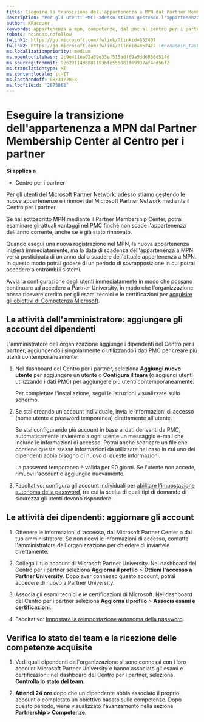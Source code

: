 ```yaml
---
title: Eseguire la transizione dell'appartenenza a MPN dal Partner Membership Center al Centro per i partner
description: "Per gli utenti PMC: adesso stiamo gestendo l'appartenenza a MPN mediante il Centro per i partner. Ecco le operazioni che puoi effettuare."
author: KPacquer
keywords: appartenenza a mpn, competenze, dal pmc al centro per i partner
robots: noindex,nofollow
fwlink1: https://go.microsoft.com/fwlink/?linkid=852407
fwlink2: https://go.microsoft.com/fwlink/?linkid=852412 (#nonadmin_tasks)
ms.localizationpriority: medium
ms.openlocfilehash: 2c9e411ea92a39e33ef515adf69a5dd6886d514d
ms.sourcegitcommit: 92629114d5081103bfe555081f69997af4ed56f2
ms.translationtype: MT
ms.contentlocale: it-IT
ms.lasthandoff: 08/31/2018
ms.locfileid: "2875861"
---
```

# <a name="transition-your-mpn-membership-from-partner-membership-center-to-partner-center"></a>Eseguire la transizione dell'appartenenza a MPN dal Partner Membership Center al Centro per i partner

**Si applica a**
-  Centro per i partner

Per gli utenti del Microsoft Partner Network: adesso stiamo gestendo le nuove appartenenze e i rinnovi del Microsoft Partner Network mediante il Centro per i partner.  

Se hai sottoscritto MPN mediante il Partner Membership Center, potrai esaminare gli attuali vantaggi nel PMC finché non scade l'appartenenza dell'anno corrente, anche se è già stato rinnovato. 

Quando esegui una nuova registrazione nel MPN, la nuova appartenenza inizierà immediatamente, ma la data di scadenza dell'appartenenza a MPN verrà posticipata di un anno dallo scadere dell'attuale appartenenza a MPN. In questo modo potrai godere di un periodo di sovrapposizione in cui potrai accedere a entrambi i sistemi.

Avvia la configurazione degli utenti immediatamente in modo che possano continuare ad accedere a Partner University, in modo che l'organizzazione possa ricevere credito per gli esami tecnici e le certificazioni per [acquisire gli obiettivi di Competenza Microsoft](competencies.md). 

## <a name="admin-tasks-add-employee-accounts"></a>Le attività dell'amministratore: aggiungere gli account dei dipendenti

L'amministratore dell'organizzazione aggiunge i dipendenti nel Centro per i partner, aggiungendoli singolarmente o utilizzando i dati PMC per creare più utenti contemporaneamente:

1.  Nel dashboard del Centro per i partner, seleziona **Aggiungi nuovo utente** per aggiungere un utente o **Configura il team** (o aggiungi utenti utilizzando i dati PMC) per aggiungere più utenti contemporaneamente.
    
    Per completare l'installazione, segui le istruzioni visualizzate sullo schermo.

2.  Se stai creando un account individuale, invia le informazioni di accesso (nome utente e password temporanea) direttamente all'utente.

    Se stai configurando più account in base ai dati derivanti da PMC, automaticamente invieremo a ogni utente un messaggio e-mail che include le informazioni di accesso. Potrai anche scaricare un file che contiene queste stesse informazioni da utilizzare nel caso in cui uno dei dipendenti abbia bisogno di nuovo di queste informazioni.

    La password temporanea è valida per 90 giorni. Se l'utente non accede, rimuovi l'account e aggiungilo nuovamente.

3.  Facoltativo: configura gli account individuali per [abilitare l'impostazione autonoma della password](https://docs.microsoft.com/azure/active-directory/active-directory-passwords-getting-started), tra cui la scelta di quali tipi di domande di sicurezza gli utenti devono rispondere. 

## <a href="" id="nonadmin_tasks"></a> Le attività dei dipendenti: aggiornare gli account

1.  Ottenere le informazioni di accesso, dal Microsoft Partner Center o dal tuo amministratore. Se non ricevi le informazioni di accesso, contatta l'amministratore dell'organizzazione per chiedere di inviartele direttamente. 

2.  Collega il tuo account di Microsoft Partner University. Nel dashboard del Centro per i partner seleziona **Aggiorna il profilo** > **Ottieni l'accesso a Partner University**.  Dopo aver connesso questo account, potrai accedere di nuovo a Partner University.

3.  Associa gli esami tecnici e le certificazioni di Microsoft. Nel dashboard del Centro per i partner seleziona **Aggiorna il profilo** > **Associa esami e certificazioni**. 

4.  Facoltativo: [Impostare la reimpostazione autonoma della password](https://docs.microsoft.com/en-us/azure/active-directory/active-directory-passwords-update-your-own-password).

## <a name="checking-team-status-and-receiving-competency-achievements"></a>Verifica lo stato del team e la ricezione delle competenze acquisite

1.  Vedi quali dipendenti dall'organizzazione si sono connessi con i loro account Microsoft Partner University e hanno associato gli esami e certificazioni: nel dashboard del Centro per i partner, seleziona **Controlla lo stato del team**.

2.  **Attendi 24 ore** dopo che un dipendente abbia associato il proprio account o completato un obiettivo basato sulle competenze. Dopo questo periodo, viene visualizzato l'avanzamento nella sezione **Partnership > Competenze**.
